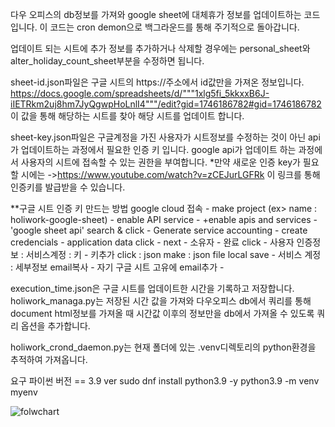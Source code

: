 다우 오피스의 db정보를 가져와 google sheet에 대체휴가 정보를 업데이트하는 코드입니다.
이 코드는 cron demon으로 백그라운드를 통해 주기적으로 돌아갑니다.

업데이트 되는 시트에 추가 정보를 추가하거나 삭제할 경우에는
personal_sheet와 alter_holiday_count_sheet부분을 수정하면 됩니다.

sheet-id.json파일은 구글 시트의 https://주소에서 id값만을 가져온 정보입니다.
https://docs.google.com/spreadsheets/d/"""1xlg5fi_5kkxxB6J-iIETRkm2uj8hm7JyQgwpHoLnlI4"""/edit?gid=1746186782#gid=1746186782
이 값을 통해 해당하는 시트를 찾아 해당 시트를 업데이트 합니다.

sheet-key.json파일은 구글계정을 가진 사용자가 시트정보를 수정하는 것이 아닌 
api가 업데이트하는 과정에서 필요한 인증 키 입니다.
google api가 업데이트 하는 과정에서 사용자의 시트에 접속할 수 있는 권한을 부여합니다.
  *만약 새로운 인증 key가 필요할 시에는 ->https://www.youtube.com/watch?v=zCEJurLGFRk
     이 링크를 통해 인증키를 발급받을 수 있습니다.

  **구글 시트 인증 키 만드는 방법
    google cloud 접속 -
    make project (ex> name : holiwork-google-sheet) -
    enable API service -
    +enable apis and services -
    'google sheet api' search & click -
    Generate service accounting -
    create credencials -
    application data click -
    next -
    소유자 -
    완료 click -
    사용자 인증정보 : 서비스계정 : 키 -
    키추가 click : json make : json file local save -
    서비스 계정 : 세부정보 email복사 -
    자기 구글 시트 고유에 email추가 -

execution_time.json은 구글 시트를 업데이트한 시간을 기록하고 저장합니다.
holiwork_managa.py는 저장된 시간 값을 가져와 다우오피스 db에서 
쿼리를 통해 document html정보를 가져올 때 시간값 이후의 정보만을 db에서
가져올 수 있도록 쿼리 옵션을 추가합니다.

holiwork_crond_daemon.py는 현재 폴더에 있는 .venv디렉토리의 python환경을 
추적하여 가져옵니다.

요구 파이썬 버전 == 3.9 ver
 sudo dnf install python3.9 -y
 python3.9 -m venv myenv
 
 ![folwchart](https://github.com/user-attachments/assets/644426b7-a68d-4e76-884b-7db0c12686af)

